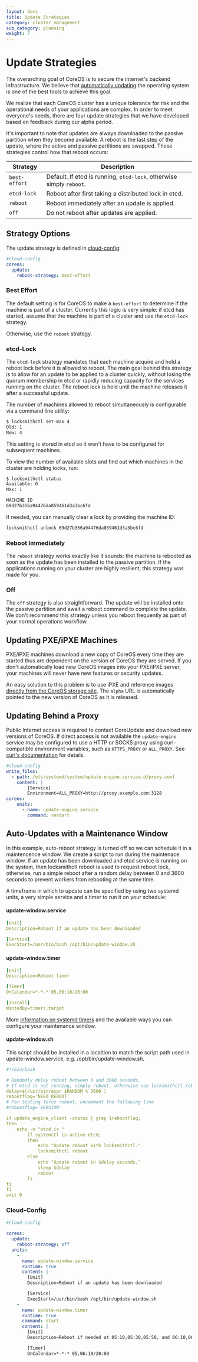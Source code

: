 ```yaml
---
layout: docs
title: Update Strategies
category: cluster_management
sub_category: planning
weight: 7
---
```


# Update Strategies

The overarching goal of CoreOS is to secure the internet's backend infrastructure. We believe that [automatically updating]({{site.url}}/using-coreos/updates) the operating system is one of the best tools to achieve this goal.

We realize that each CoreOS cluster has a unique tolerance for risk and the operational needs of your applications are complex. In order to meet everyone's needs, there are four update strategies that we have developed based on feedback during our alpha period.

It's important to note that updates are always downloaded to the passive partition when they become available. A reboot is the last step of the update, where the active and passive partitions are swapped. These strategies control how that reboot occurs:

| Strategy           | Description |
|--------------------|-------------|
| `best-effort`        | Default. If etcd is running, `etcd-lock`, otherwise simply `reboot`. |
| `etcd-lock`          | Reboot after first taking a distributed lock in etcd. |
| `reboot`             | Reboot immediately after an update is applied. |
| `off`                | Do not reboot after updates are applied. |

## Strategy Options

The update strategy is defined in [cloud-config]({{site.url}}/docs/cluster-management/setup/cloudinit-cloud-config/#coreos):

```yaml
#cloud-config
coreos:
  update:
    reboot-strategy: best-effort
```

### Best Effort

The default setting is for CoreOS to make a `best-effort` to determine if the machine is part of a cluster. Currently this logic is very simple: if etcd has started, assume that the machine is part of a cluster and use the `etcd-lock` strategy.

Otherwise, use the `reboot` strategy.

### etcd-Lock

The `etcd-lock` strategy mandates that each machine acquire and hold a reboot lock before it is allowed to reboot. The main goal behind this strategy is to allow for an update to be applied to a cluster quickly, without losing the quorum membership in etcd or rapidly reducing capacity for the services running on the cluster. The reboot lock is held until the machine releases it after a successful update.

The number of machines allowed to reboot simultaneously is configurable via a command line utility:

```sh
$ locksmithctl set-max 4
Old: 1
New: 4
```

This setting is stored in etcd so it won't have to be configured for subsequent machines.

To view the number of available slots and find out which machines in the cluster are holding locks, run:

```sh
$ locksmithctl status
Available: 0
Max: 1

MACHINE ID
69d27b356a94476da859461d3a3bc6fd
```

If needed, you can manually clear a lock by providing the machine ID:

```sh
locksmithctl unlock 69d27b356a94476da859461d3a3bc6fd
```

### Reboot Immediately

The `reboot` strategy works exactly like it sounds: the machine is rebooted as soon as the update has been installed to the passive partition. If the applications running on your cluster are highly resilient, this strategy was made for you.

### Off

The `off` strategy is also straightforward. The update will be installed onto the passive partition and await a reboot command to complete the update. We don't recommend this strategy unless you reboot frequently as part of your normal operations workflow.

## Updating PXE/iPXE Machines

PXE/iPXE machines download a new copy of CoreOS every time they are started thus are dependent on the version of CoreOS they are served. If you don't automatically load new CoreOS images into your PXE/iPXE server, your machines will never have new features or security updates.

An easy solution to this problem is to use iPXE and reference images [directly from the CoreOS storage site]({{site.url}}/docs/running-coreos/bare-metal/booting-with-ipxe/#setting-up-the-boot-script). The `alpha` URL is automatically pointed to the new version of CoreOS as it is released.

## Updating Behind a Proxy

Public Internet access is required to contact CoreUpdate and download new versions of CoreOS.
If direct access is not available the `update-engine` service may be configured to use a HTTP or SOCKS proxy using curl-compatible environment variables, such as `HTTPS_PROXY` or `ALL_PROXY`.
See [curl's documentation](http://curl.haxx.se/docs/manpage.html#ALLPROXY) for details.

```yaml
#cloud-config
write_files:
  - path: /etc/systemd/system/update-engine.service.d/proxy.conf
    content: |
        [Service]
        Environment=ALL_PROXY=http://proxy.example.com:3128
coreos:
    units:
      - name: update-engine.service
        command: restart
```

## Auto-Updates with a Maintenance Window

In this example, auto-reboot strategy is turned off so we can schedule it in a maintencence window. We create a script to run during the maintenace window. If an update has been downloaded and etcd service is running on the system, then locksmithctl reboot is used to request reboot lock, otherwise, run a simple reboot after a random delay between 0 and 3600 seconds to prevent workers from rebooting at the same time. 

A timeframe in which to update can be specified by using two systemd units, a very simple service and a timer to run it on your schedule:

#### update-window.service

```yaml
[Unit]
Description=Reboot if an update has been downloaded

[Service]
ExecStart=/usr/bin/bash /opt/bin/update-window.sh
```

#### update-window.timer

```yaml
[Unit]
Description=Reboot timer

[Timer]
OnCalendar=*-*-* 05,06:10/20:00

[Install]
WantedBy=timers.target
```
More [information on systemd timers](http://www.freedesktop.org/software/systemd/man/systemd.timer.html) and the available ways you can configure your maintenance window.

#### update-window.sh

This script should be installed in a localtion to match the script path used in update-window.service, e.g. /opt/bin/update-window.sh.


```yaml
#!/bin/bash

# Randomly delay reboot between 0 and 3600 seconds.
# If etcd is not running, simply reboot, otherwise use locksmithctl reboot to get reboot lock.
delay=$(/usr/bin/expr $RANDOM % 3600 )
rebootflag='NEED_REBOOT'
# For testing force reboot, uncomment the following line
#rebootflag='VERSION'

if update_engine_client -status | grep $rebootflag;
then
    echo -n "etcd is "
        if systemctl is-active etcd;
        then
            echo "Update reboot with locksmithctl."
            locksmithctl reboot
        else
            echo "Update reboot in $delay seconds."
            sleep $delay
            reboot
        fi
fi
fi
exit 0
```

### Cloud-Config


```yaml
#cloud-config
 
coreos:
  update:
    reboot-strategy: off
  units:
    -
      name: update-window.service
      runtime: true
      content: |
        [Unit]
        Description=Reboot if an update has been downloaded

        [Service]
        ExecStart=/usr/bin/bash /opt/bin/update-window.sh 
    -
      name: update-window.timer
      runtime: true
      command: start
      content: |
        [Unit]
        Description=Reboot if needed at 05:10,05:30,05:50, and 06:10,06:30,05:50.

        [Timer]
        OnCalendar=*-*-* 05,06:10/20:00
```

